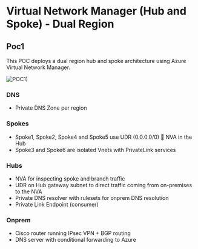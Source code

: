 
# Virtual Network Manager (Hub and Spoke) - Dual Region <!-- omit from toc -->
## Poc1 <!-- omit from toc -->

This POC deploys a dual region hub and spoke architecture using Azure Virtual Network Manager.

![POC1)](./images/scenarios/../../../../images/poc/poc1-avnm-hub-spoke-nva-dual-regions.png)

### DNS
- Private DNS Zone per region

### Spokes
- Spoke1, Spoke2, Spoke4 and Spoke5 use  UDR (0.0.0.0/0)  NVA in the Hub
- Spoke3 and Spoke6 are isolated Vnets with PrivateLink services


### Hubs
- NVA for inspecting spoke and branch traffic
- UDR on Hub gateway subnet to direct traffic coming from on-premises to the NVA
- Private DNS resolver with rulesets for onprem DNS resolution
- Private Link Endpoint (consumer)


### Onprem
- Cisco router running IPsec VPN + BGP routing
- DNS server with conditional forwarding to Azure
